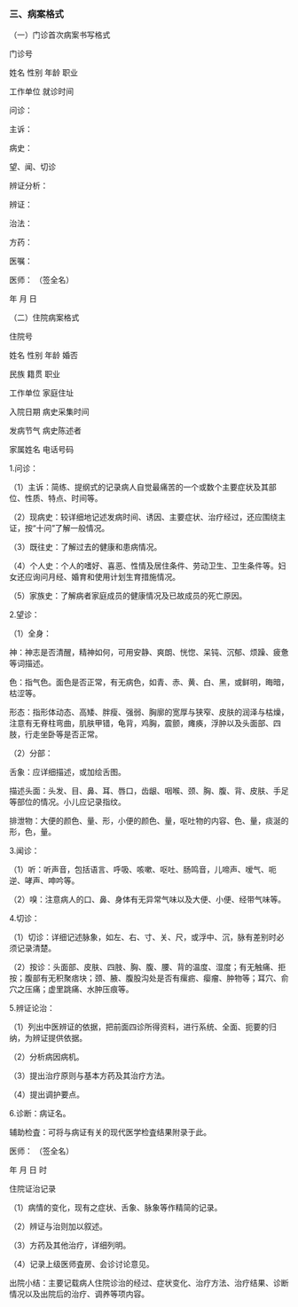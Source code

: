 ### 三、病案格式

（一）门诊首次病案书写格式

门诊号

姓名  性别  年龄  职业

工作单位    就诊时间

问诊：

主诉：

病史：

望、闻、切诊

辨证分析：

辨证：

治法：

方药：

医嘱：

医师：  （签全名）

年  月  日

（二）住院病案格式

住院号

姓名  性别  年龄  婚否

民族  籍贯  职业

工作单位    家庭住址

入院日期    病史采集时间

发病节气    病史陈述者

家属姓名    电话号码

1.问诊：

（1）主诉：简练、提纲式的记录病人自觉最痛苦的一个或数个主要症状及其部位、性质、特点、时间等。

（2）现病史：较详细地记述发病时间、诱因、主要症状、治疗经过，还应围绕主证，按“十问”了解一般情况。

（3）既往史：了解过去的健康和患病情况。

（4）个人史：个人的嗜好、喜恶、性情及居住条件、劳动卫生、卫生条件等。妇女还应询问月经、婚育和使用计划生育措施情况。

（5）家族史：了解病者家庭成员的健康情况及已故成员的死亡原因。

2.望诊：

（1）全身：

神：神志是否清醒，精神如何，可用安静、爽朗、恍惚、呆钝、沉郁、烦躁、疲惫等词描述。

色：指气色。面色是否正常，有无病色，如青、赤、黄、白、黑，或鲜明，晦暗，枯涩等。

形态：指形体动态、高矮、胖瘦、强弱、胸廓的宽厚与狭窄、皮肤的润泽与枯燥，注意有无脊柱弯曲，肌肤甲错，龟背，鸡胸，震颤，瘫痪，浮肿以及头面部、四肢，行走坐卧等是否正常。

（2）分部：

舌象：应详细描述，或加绘舌图。

描述头面：头发、目、鼻、耳、唇口，齿龈、咽喉、颈、胸、腹、背、皮肤、手足等部位的情况。小儿应记录指纹。

排泄物：大便的颜色、量、形，小便的颜色、量，呕吐物的内容、色、量，痰涎的形，色，量。

3.闻诊：

（1）听：听声音，包括语言、呼吸、咳嗽、呕吐、肠鸣音，儿啼声、嗳气、呃逆、哮声、呻吟等。

（2）嗅：注意病人的口、鼻、身体有无异常气味以及大便、小便、经带气味等。

4.切诊：

（1）切诊：详细记述脉象，如左、右、寸、关、尺，或浮中、沉，脉有差别时必须记录清楚。

（2）按诊：头面部、皮肤、四肢、胸、腹、腰、背的温度、湿度；有无触痛、拒按；腹部有无积聚痞块；颈、腋、腹股沟处是否有瘰疬、瘿瘤、肿物等；耳穴、俞穴之压痛；虚里跳痛、水肿压痕等。

5.辨证论治：

（1）列出中医辨证的依据，把前面四诊所得资料，进行系统、全面、扼要的归纳，为辨证提供依据。

（2）分析病因病机。

（3）提出治疗原则与基本方药及其治疗方法。

（4）提出调护要点。

6.诊断：病证名。

辅助检査：可将与病证有关的现代医学检査结果附录于此。

医师： （签全名）

年 月 日 时

住院证治记录

（1）病情的变化，现有之症状、舌象、脉象等作精简的记录。

（2）辨证与治则加以叙述。

（3）方药及其他治疗，详细列明。

（4）记录上级医师査房、会诊讨论意见。

出院小结：主要记载病人住院诊治的经过、症状变化、治疗方法、治疗结果、诊断情况以及出院后的治疗、调养等项内容。
